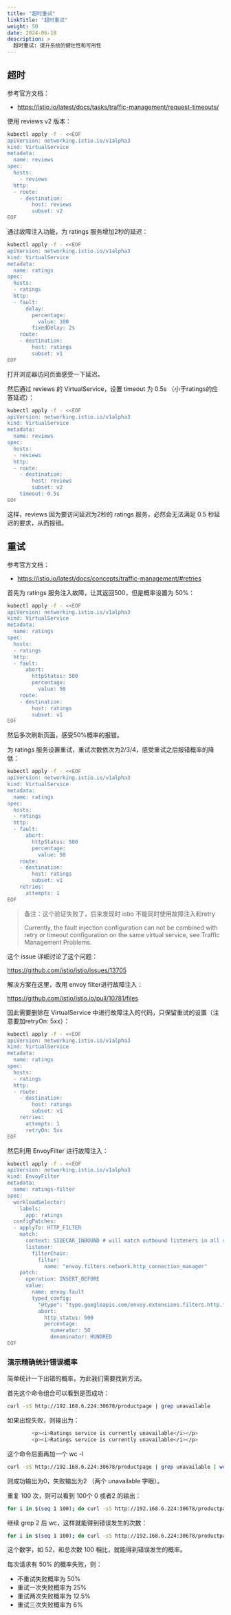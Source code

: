 ```yaml
---
title: "超时重试"
linkTitle: "超时重试"
weight: 50
date: 2024-06-18
description: >
  超时重试: 提升系统的健壮性和可用性
---
```


## 超时

参考官方文档：

- https://istio.io/latest/docs/tasks/traffic-management/request-timeouts/


使用 reviews v2 版本：

```bash
kubectl apply -f - <<EOF
apiVersion: networking.istio.io/v1alpha3
kind: VirtualService
metadata:
  name: reviews
spec:
  hosts:
    - reviews
  http:
  - route:
    - destination:
        host: reviews
        subset: v2
EOF
```

通过故障注入功能，为 ratings 服务增加2秒的延迟：

```bash
kubectl apply -f - <<EOF
apiVersion: networking.istio.io/v1alpha3
kind: VirtualService
metadata:
  name: ratings
spec:
  hosts:
  - ratings
  http:
  - fault:
      delay:
        percentage:
          value: 100
        fixedDelay: 2s
    route:
    - destination:
        host: ratings
        subset: v1
EOF
```

打开浏览器访问页面感受一下延迟。

然后通过 reviews 的 VirtualService，设置 timeout 为 0.5s （小于ratings的应答延迟）：

```bash
kubectl apply -f - <<EOF
apiVersion: networking.istio.io/v1alpha3
kind: VirtualService
metadata:
  name: reviews
spec:
  hosts:
  - reviews
  http:
  - route:
    - destination:
        host: reviews
        subset: v2
    timeout: 0.5s
EOF
```

这样，reviews 因为要访问延迟为2秒的 ratings 服务，必然会无法满足 0.5 秒延迟的要求，从而报错。

## 重试

参考官方文档：

- https://istio.io/latest/docs/concepts/traffic-management/#retries

首先为 ratings 服务注入故障，让其返回500，但是概率设置为 50%：

```bash
kubectl apply -f - <<EOF
apiVersion: networking.istio.io/v1alpha3
kind: VirtualService
metadata:
  name: ratings
spec:
  hosts:
  - ratings
  http:
  - fault:
      abort:
        httpStatus: 500
        percentage:
          value: 50
    route:
    - destination:
        host: ratings
        subset: v1
EOF
```

然后多次刷新页面，感受50%概率的报错。

为 ratings 服务设置重试，重试次数依次为2/3/4，感受重试之后报错概率的降低：

```bash
kubectl apply -f - <<EOF
apiVersion: networking.istio.io/v1alpha3
kind: VirtualService
metadata:
  name: ratings
spec:
  hosts:
  - ratings
  http:
  - fault:
      abort:
        httpStatus: 500
        percentage:
          value: 50
    route:
    - destination:
        host: ratings
        subset: v1
    retries:
      attempts: 1
EOF
```

> 备注：这个验证失败了，后来发现时 istio 不能同时使用故障注入和retry
> 
> Currently, the fault injection configuration can not be combined with retry or timeout configuration on the same virtual service, see Traffic Management Problems.

这个 issue 详细讨论了这个问题：

https://github.com/istio/istio/issues/13705

解决方案在这里，改用 envoy filter进行故障注入：

https://github.com/istio/istio.io/pull/10781/files

因此需要删除在 VirtualService 中进行故障注入的代码，只保留重试的设置（注意要加retryOn: 5xx）：

```bash
kubectl apply -f - <<EOF
apiVersion: networking.istio.io/v1alpha3
kind: VirtualService
metadata:
  name: ratings
spec:
  hosts:
  - ratings
  http:
  - route:
    - destination:
        host: ratings
        subset: v1
    retries:
      attempts: 1
      retryOn: 5xx
EOF
```

然后利用 EnvoyFilter 进行故障注入：

```bash
kubectl apply -f - <<EOF
apiVersion: networking.istio.io/v1alpha3
kind: EnvoyFilter
metadata:
  name: ratings-filter
spec:
  workloadSelector:
    labels:
      app: ratings
  configPatches:
  - applyTo: HTTP_FILTER
    match:
      context: SIDECAR_INBOUND # will match outbound listeners in all sidecars
      listener:
        filterChain:
          filter:
            name: "envoy.filters.network.http_connection_manager"
    patch:
      operation: INSERT_BEFORE
      value:
        name: envoy.fault
        typed_config:
          "@type": "type.googleapis.com/envoy.extensions.filters.http.fault.v3.HTTPFault"
          abort:
            http_status: 500
            percentage:
              numerator: 50
              denominator: HUNDRED
EOF
```

### 演示精确统计错误概率

简单统计一下出错的概率，为此我们需要找到方法。

首先这个命令组合可以看到是否成功：

```bash
curl -sS http://192.168.6.224:30678/productpage | grep unavailable
```

如果出现失败，则输出为：

```bash
        <p><i>Ratings service is currently unavailable</i></p>
        <p><i>Ratings service is currently unavailable</i></p>
```

这个命令后面再加一个 wc -l

```bash
curl -sS http://192.168.6.224:30678/productpage | grep unavailable | wc -l 
```

则成功输出为0，失败输出为2 （两个 unavailable 字眼）。

重复 100 次，则可以看到 100个 0 或者2 的输出：


```bash
for i in $(seq 1 100); do curl -sS http://192.168.6.224:30678/productpage | grep unavailable | wc -l ; done
```

继续 grep 2 后 wc，这样就能得到错误发生的次数：

```bash
for i in $(seq 1 100); do curl -sS http://192.168.6.224:30678/productpage | grep unavailable | wc -l ; done | grep 2 | wc -l
```

这个数字，如 52，和总次数 100 相比，就能得到错误发生的概率。

每次请求有 50% 的概率失败，则：

- 不重试失败概率为 50%
- 重试一次失败概率为 25%
- 重试两次失败概率为 12.5%
- 重试三次失败概率为 6%

